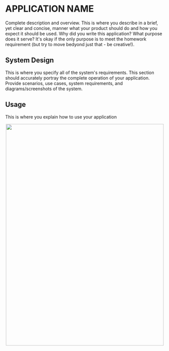 # APPLICATION NAME
Complete description and overview.  This is where you describe in a brief, yet clear and concise, manner what your product should do and how you expect it should be used.  Why did you write this application?  What purpose does it serve?  It's okay if the only purpose is to meet the homework requirement (but try to move bedyond just that - be creative!).

## System Design 
This is where you specify all of the system's requirements.  This section should accurately portray the complete operation of your application.  Provide scenarios, use cases, system requirements, and diagrams/screenshots of the system.

## Usage
This is where you explain how to use your application

<p align="center">
  <img src="https://cdn.discordapp.com/attachments/250193100687802368/418205704651014149/Screenshot_20180227-162310.png" width="500"             height="700"/>
</p>
